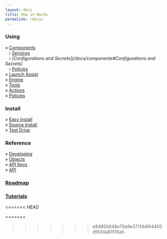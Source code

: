 ```yaml
---
layout: docs
title: How it Works
permalink: /docs/
---
```


### Using
 &raquo; [Components](/docs/components/)<br/>
 &nbsp;&nbsp;&nbsp;&rsaquo; _[Services](/docs/components#service-management)_<br/>
 &nbsp;&nbsp;&nbsp;&rsaquo; _[Configurations and Secrets](/docs/components#Configurations and Secrets)_<br/>
 &nbsp;&nbsp;&nbsp;&rsaquo; _[Policies](/docs/components#policies)_<br/>
 &raquo; [Launch Assist](/docs/launch-assist/)<br/>
 &raquo; [Engine](/docs/reflex-engine/)<br/>
 &raquo; [Tools](/docs/reflex-tools/)<br/>
 &raquo; [Actions](/docs/reflex-actions/)<br/>
 &raquo; [Policies](/docs/policies/)<br/>
### Install
 &raquo; [Easy Install](/docs/install#easy-install)<br/>
 &raquo; [Source Install](/docs/install#source-install)<br/>
 &raquo; [Test Drive](/docs/install#test-install)<br/>
### Reference
 &raquo; [Developing](/docs/developing/)<br/>
 &raquo; [Objects](/docs/objects/)<br/>
 &raquo; [API Keys](/docs/apikeys/)<br/>
 &raquo; [API](/docs/api/)<br/>
### [Roadmap](/docs/roadmap/)
### [Tutorials](/tut/)
<<<<<<< HEAD

=======
>>>>>>> e84850648e79a9e37114df44450df834a81515a5
